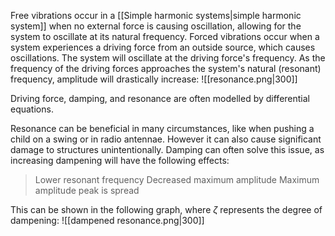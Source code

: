 Free vibrations occur in a [[Simple harmonic systems|simple harmonic system]] when no external force is causing oscillation, allowing for the system to oscillate at its natural frequency. Forced vibrations occur when a system experiences a driving force from an outside source, which causes oscillations. The system will oscillate at the driving force's frequency. As the frequency of the driving forces approaches the system's natural (resonant) frequency, amplitude will drastically increase:
![[resonance.png|300]]

Driving force, damping, and resonance are often modelled by differential equations.

Resonance can be beneficial in many circumstances, like when pushing a child on a swing or in radio antennae. However it can also cause significant damage to structures unintentionally. Damping can often solve this issue, as increasing dampening will have the following effects:

>Lower resonant frequency
>Decreased maximum amplitude
>Maximum amplitude peak is spread

This can be shown in the following graph, where $\zeta$ represents the degree of dampening:
![[dampened resonance.png|300]]